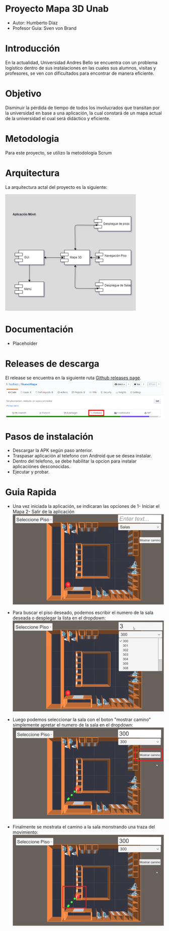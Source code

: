 # Proyecto Mapa 3D Unab



-	Autor: Humberto Díaz
-	Profesor Guia: Sven von Brand

# Introducción
En la actualidad, Universidad Andres Bello se encuentra con un problema logístico dentro de sus instalaciones en las cuales sus alumnos, visitas y profesores, se ven con dificultados para encontrar de manera eficiente.

# Objetivo

Disminuir la pérdida de tiempo de todos los involucrados que transitan por la universidad en base a una aplicación, la cual constará de un mapa actual de la universidad el cual será didáctico y eficiente.

# Metodologia

Para este proyecto, se utilizo la metodologia Scrum

# Arquitectura

La arquitectura actal del proyecto es la siguiente:

![Screenshot](https://github.com/hudiazc/NuevoMapa/blob/master/Imagenes/Arquitectura_v1.png "Screenshot")

# Documentación

-	Placeholder

# Releases de descarga

El release se encuentra en la siguiente ruta [Github releases page](https://github.com/hudiazc/NuevoMapa/releases/tag/Beta4). 
![Screenshot](https://github.com/hudiazc/NuevoMapa/blob/master/Imagenes/release.png "Screenshot")

# Pasos de instalación

-	Descargar la APK según paso anterior.
-	Traspasar aplicación al telefono con Android que se desea instalar.
-	Dentro del telefono, se debe habilitar la opcion para instalar aplicaciónes desconocidas.
-	Ejecutar y probar.

# Guia Rapida

-	Una vez iniciada la aplicación, se indicaran las opciones de 
        1- Iniciar el Mapa
        2- Salir de la aplicación
        ![Screenshot](https://github.com/hudiazc/NuevoMapa/blob/master/Imagenes/Mapa1.png "Screenshot")

-	Para buscar el piso deseado, podemos escribir el numero de la sala deseada o desplegar la lista en el dropdown:
        ![Screenshot](https://github.com/hudiazc/NuevoMapa/blob/master/Imagenes/mapa2.png "Screenshot")
        
-	Luego podemos seleccionar la sala con el boton "mostrar camino"  simplemente apretar el numero de la sala en el dropdown:
        ![Screenshot](https://github.com/hudiazc/NuevoMapa/blob/master/Imagenes/boton1.png "Screenshot")
        
 -	Finalmente se mostrata el camino a la sala monstrando una traza del movimiento:
        ![Screenshot](https://github.com/hudiazc/NuevoMapa/blob/master/Imagenes/mov2.png "Screenshot")
        
  
        
